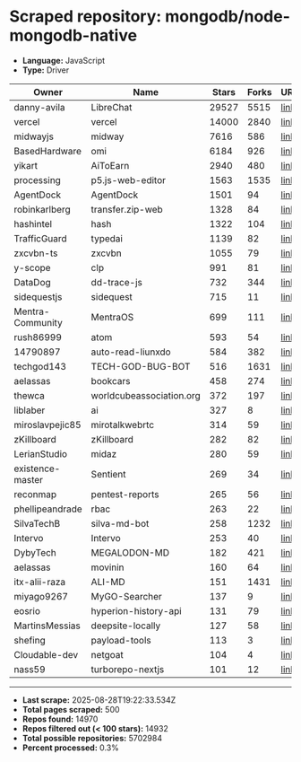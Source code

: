 # Scraped repository: mongodb/node-mongodb-native
* **Language:** JavaScript
* **Type:** Driver

| Owner | Name | Stars | Forks | URL |
|---|---|---|---|---|
| danny-avila | LibreChat | 29527 | 5515 | [link](https://github.com/danny-avila/LibreChat) |
| vercel | vercel | 14000 | 2840 | [link](https://github.com/vercel/vercel) |
| midwayjs | midway | 7616 | 586 | [link](https://github.com/midwayjs/midway) |
| BasedHardware | omi | 6184 | 926 | [link](https://github.com/BasedHardware/omi) |
| yikart | AiToEarn | 2940 | 480 | [link](https://github.com/yikart/AiToEarn) |
| processing | p5.js-web-editor | 1563 | 1535 | [link](https://github.com/processing/p5.js-web-editor) |
| AgentDock | AgentDock | 1501 | 94 | [link](https://github.com/AgentDock/AgentDock) |
| robinkarlberg | transfer.zip-web | 1328 | 84 | [link](https://github.com/robinkarlberg/transfer.zip-web) |
| hashintel | hash | 1322 | 104 | [link](https://github.com/hashintel/hash) |
| TrafficGuard | typedai | 1139 | 82 | [link](https://github.com/TrafficGuard/typedai) |
| zxcvbn-ts | zxcvbn | 1055 | 79 | [link](https://github.com/zxcvbn-ts/zxcvbn) |
| y-scope | clp | 991 | 81 | [link](https://github.com/y-scope/clp) |
| DataDog | dd-trace-js | 732 | 344 | [link](https://github.com/DataDog/dd-trace-js) |
| sidequestjs | sidequest | 715 | 11 | [link](https://github.com/sidequestjs/sidequest) |
| Mentra-Community | MentraOS | 699 | 111 | [link](https://github.com/Mentra-Community/MentraOS) |
| rush86999 | atom | 593 | 54 | [link](https://github.com/rush86999/atom) |
| 14790897 | auto-read-liunxdo | 584 | 382 | [link](https://github.com/14790897/auto-read-liunxdo) |
| techgod143 | TECH-GOD-BUG-BOT | 516 | 1631 | [link](https://github.com/techgod143/TECH-GOD-BUG-BOT) |
| aelassas | bookcars | 458 | 274 | [link](https://github.com/aelassas/bookcars) |
| thewca | worldcubeassociation.org | 372 | 197 | [link](https://github.com/thewca/worldcubeassociation.org) |
| liblaber | ai | 327 | 8 | [link](https://github.com/liblaber/ai) |
| miroslavpejic85 | mirotalkwebrtc | 314 | 59 | [link](https://github.com/miroslavpejic85/mirotalkwebrtc) |
| zKillboard | zKillboard | 282 | 82 | [link](https://github.com/zKillboard/zKillboard) |
| LerianStudio | midaz | 280 | 59 | [link](https://github.com/LerianStudio/midaz) |
| existence-master | Sentient | 269 | 34 | [link](https://github.com/existence-master/Sentient) |
| reconmap | pentest-reports | 265 | 56 | [link](https://github.com/reconmap/pentest-reports) |
| phellipeandrade | rbac | 263 | 22 | [link](https://github.com/phellipeandrade/rbac) |
| SilvaTechB | silva-md-bot | 258 | 1232 | [link](https://github.com/SilvaTechB/silva-md-bot) |
| Intervo | Intervo | 253 | 40 | [link](https://github.com/Intervo/Intervo) |
| DybyTech | MEGALODON-MD | 182 | 421 | [link](https://github.com/DybyTech/MEGALODON-MD) |
| aelassas | movinin | 160 | 64 | [link](https://github.com/aelassas/movinin) |
| itx-alii-raza | ALI-MD | 151 | 1431 | [link](https://github.com/itx-alii-raza/ALI-MD) |
| miyago9267 | MyGO-Searcher | 137 | 9 | [link](https://github.com/miyago9267/MyGO-Searcher) |
| eosrio | hyperion-history-api | 131 | 79 | [link](https://github.com/eosrio/hyperion-history-api) |
| MartinsMessias | deepsite-locally | 127 | 58 | [link](https://github.com/MartinsMessias/deepsite-locally) |
| shefing | payload-tools | 113 | 3 | [link](https://github.com/shefing/payload-tools) |
| Cloudable-dev | netgoat | 104 | 4 | [link](https://github.com/Cloudable-dev/netgoat) |
| nass59 | turborepo-nextjs | 101 | 12 | [link](https://github.com/nass59/turborepo-nextjs) |

---
* **Last scrape:** 2025-08-28T19:22:33.534Z
* **Total pages scraped:** 500
* **Repos found:** 14970
* **Repos filtered out (< 100 stars):** 14932
* **Total possible repositories:** 5702984
* **Percent processed:** 0.3%
